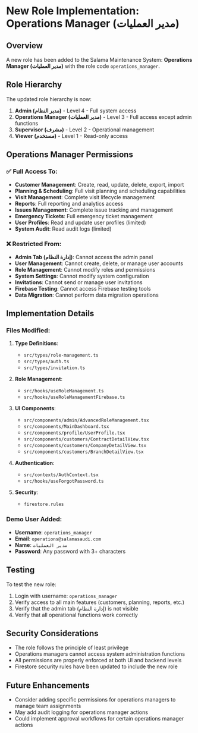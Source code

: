 # New Role Implementation: Operations Manager (مدير العمليات)

## Overview

A new role has been added to the Salama Maintenance System: **Operations Manager (مدير العمليات)** with the role code `operations_manager`.

## Role Hierarchy

The updated role hierarchy is now:
1. **Admin (مدير النظام)** - Level 4 - Full system access
2. **Operations Manager (مدير العمليات)** - Level 3 - Full access except admin functions
3. **Supervisor (مشرف)** - Level 2 - Operational management
4. **Viewer (مستخدم)** - Level 1 - Read-only access

## Operations Manager Permissions

### ✅ Full Access To:
- **Customer Management**: Create, read, update, delete, export, import
- **Planning & Scheduling**: Full visit planning and scheduling capabilities
- **Visit Management**: Complete visit lifecycle management
- **Reports**: Full reporting and analytics access
- **Issues Management**: Complete issue tracking and management
- **Emergency Tickets**: Full emergency ticket management
- **User Profiles**: Read and update user profiles (limited)
- **System Audit**: Read audit logs (limited)

### ❌ Restricted From:
- **Admin Tab (إدارة النظام)**: Cannot access the admin panel
- **User Management**: Cannot create, delete, or manage user accounts
- **Role Management**: Cannot modify roles and permissions
- **System Settings**: Cannot modify system configuration
- **Invitations**: Cannot send or manage user invitations
- **Firebase Testing**: Cannot access Firebase testing tools
- **Data Migration**: Cannot perform data migration operations

## Implementation Details

### Files Modified:
1. **Type Definitions**:
   - `src/types/role-management.ts`
   - `src/types/auth.ts`
   - `src/types/invitation.ts`

2. **Role Management**:
   - `src/hooks/useRoleManagement.ts`
   - `src/hooks/useRoleManagementFirebase.ts`

3. **UI Components**:
   - `src/components/admin/AdvancedRoleManagement.tsx`
   - `src/components/MainDashboard.tsx`
   - `src/components/profile/UserProfile.tsx`
   - `src/components/customers/ContractDetailView.tsx`
   - `src/components/customers/CompanyDetailView.tsx`
   - `src/components/customers/BranchDetailView.tsx`

4. **Authentication**:
   - `src/contexts/AuthContext.tsx`
   - `src/hooks/useForgotPassword.ts`

5. **Security**:
   - `firestore.rules`

### Demo User Added:
- **Username**: `operations_manager`
- **Email**: `operations@salamasaudi.com`
- **Name**: `مدير العمليات`
- **Password**: Any password with 3+ characters

## Testing

To test the new role:

1. Login with username: `operations_manager`
2. Verify access to all main features (customers, planning, reports, etc.)
3. Verify that the admin tab (إدارة النظام) is not visible
4. Verify that all operational functions work correctly

## Security Considerations

- The role follows the principle of least privilege
- Operations managers cannot access system administration functions
- All permissions are properly enforced at both UI and backend levels
- Firestore security rules have been updated to include the new role

## Future Enhancements

- Consider adding specific permissions for operations managers to manage team assignments
- May add audit logging for operations manager actions
- Could implement approval workflows for certain operations manager actions 